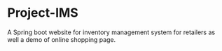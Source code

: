 # Project-IMS
A Spring boot website for inventory management system for retailers as well a demo of online shopping page.

